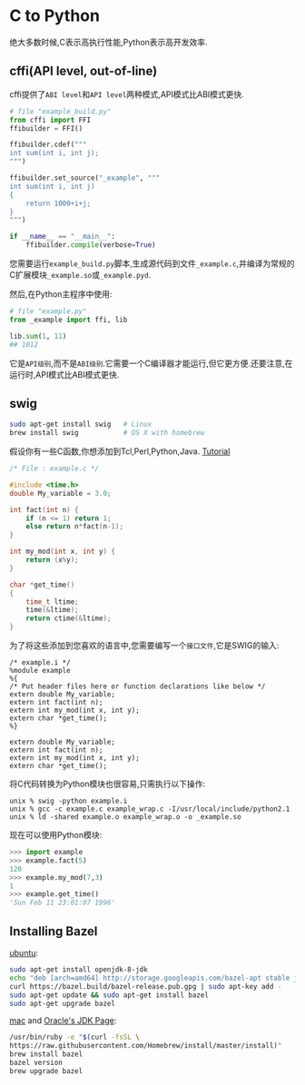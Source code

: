 # C to Python
绝大多数时候,C表示高执行性能,Python表示高开发效率.

## cffi(API level, out-of-line)
cffi提供了`ABI level`和`API level`两种模式,API模式比ABI模式更快.
```python
# file "example_build.py"
from cffi import FFI
ffibuilder = FFI()

ffibuilder.cdef("""
int sum(int i, int j);
""")

ffibuilder.set_source("_example", """
int sum(int i, int j)
{
    return 1000+i+j;
}
""")

if __name__ == "__main__":
    ffibuilder.compile(verbose=True)
```

您需要运行`example_build.py`脚本,生成源代码到文件`_example.c`,并编译为常规的C扩展模块`_example.so`或`_example.pyd`.

然后,在Python主程序中使用:
```python
# file "example.py"
from _example import ffi, lib

lib.sum(1, 11)
## 1012
```

它是`API级别`,而不是`ABI级别`.它需要一个C编译器才能运行,但它更方便.还要注意,在运行时,API模式比ABI模式更快.

## swig
```bash
sudo apt-get install swig   # Linux
brew install swig           # OS X with homebrew
```

假设你有一些C函数,你想添加到Tcl,Perl,Python,Java. [
Tutorial](http://www.swig.org/tutorial.html)
```c
/* File : example.c */

#include <time.h>
double My_variable = 3.0;

int fact(int n) {
    if (n <= 1) return 1;
    else return n*fact(n-1);
}

int my_mod(int x, int y) {
    return (x%y);
}

char *get_time()
{
    time_t ltime;
    time(&ltime);
    return ctime(&ltime);
}
```

为了将这些添加到您喜欢的语言中,您需要编写一个`接口文件`,它是SWIG的输入:
```
/* example.i */
%module example
%{
/* Put header files here or function declarations like below */
extern double My_variable;
extern int fact(int n);
extern int my_mod(int x, int y);
extern char *get_time();
%}

extern double My_variable;
extern int fact(int n);
extern int my_mod(int x, int y);
extern char *get_time();
```

将C代码转换为Python模块也很容易,只需执行以下操作:
```
unix % swig -python example.i
unix % gcc -c example.c example_wrap.c -I/usr/local/include/python2.1
unix % ld -shared example.o example_wrap.o -o _example.so 
```

现在可以使用Python模块:
```python
>>> import example
>>> example.fact(5)
120
>>> example.my_mod(7,3)
1
>>> example.get_time()
'Sun Feb 11 23:01:07 1996'
```

## Installing Bazel
[ubuntu](https://docs.bazel.build/versions/master/install-ubuntu.html):
```bash
sudo apt-get install openjdk-8-jdk
echo "deb [arch=amd64] http://storage.googleapis.com/bazel-apt stable jdk1.8" | sudo tee /etc/apt/sources.list.d/bazel.list
curl https://bazel.build/bazel-release.pub.gpg | sudo apt-key add -
sudo apt-get update && sudo apt-get install bazel
sudo apt-get upgrade bazel
```

[mac](https://docs.bazel.build/versions/master/install-os-x.html) and [Oracle's JDK Page](http://www.oracle.com/technetwork/java/javase/downloads/jdk8-downloads-2133151.html):
```bash
/usr/bin/ruby -e "$(curl -fsSL \
https://raw.githubusercontent.com/Homebrew/install/master/install)"
brew install bazel
bazel version
brew upgrade bazel
```
